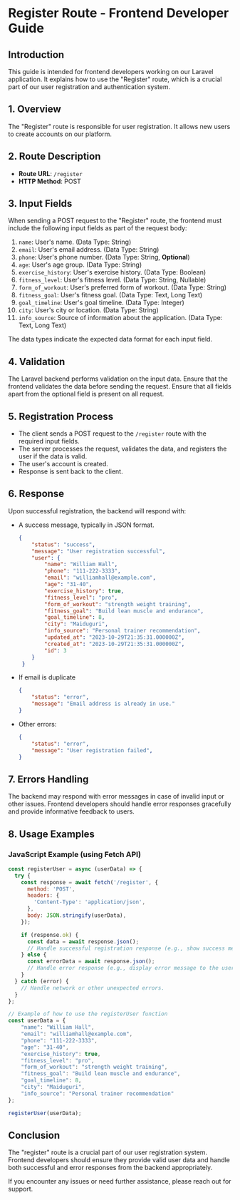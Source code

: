 

# Register Route - Frontend Developer Guide

## Introduction

This guide is intended for frontend developers working on our Laravel application. It explains how to use the "Register" route, which is a crucial part of our user registration and authentication system.


## 1. Overview

The "Register" route is responsible for user registration. It allows new users to create accounts on our platform.

## 2. Route Description

- **Route URL**: `/register`
- **HTTP Method**: POST

## 3. Input Fields

When sending a POST request to the "Register" route, the frontend must include the following input fields as part of the request body:

1. `name`: User's name. (Data Type: String)
2. `email`: User's email address. (Data Type: String)
3. `phone`: User's phone number. (Data Type: String, **Optional**)
4. `age`: User's age group. (Data Type: String)
5. `exercise_history`: User's exercise history. (Data Type: Boolean)
6. `fitness_level`: User's fitness level. (Data Type: String, Nullable)
7. `form_of_workout`: User's preferred form of workout. (Data Type: String)
8. `fitness_goal`: User's fitness goal. (Data Type: Text, Long Text)
9. `goal_timeline`: User's goal timeline. (Data Type: Integer)
10. `city`: User's city or location. (Data Type: String)
11. `info_source`: Source of information about the application. (Data Type: Text, Long Text)

The data types indicate the expected data format for each input field.

## 4. Validation

The Laravel backend performs validation on the input data. Ensure that the frontend validates the data before sending the request. Ensure that all fields apart from the optional field is present on all request.

## 5. Registration Process

- The client sends a POST request to the `/register` route with the required input fields.
- The server processes the request, validates the data, and registers the user if the data is valid.
- The user's account is created.
- Response is sent back to the client.

## 6. Response

Upon successful registration, the backend will respond with:

- A success message, typically in JSON format.
    ```JSON
    {
        "status": "success",
        "message": "User registration successful",
        "user": {
            "name": "William Hall",
            "phone": "111-222-3333",
            "email": "williamhall@example.com",
            "age": "31-40",
            "exercise_history": true,
            "fitness_level": "pro",
            "form_of_workout": "strength weight training",
            "fitness_goal": "Build lean muscle and endurance",
            "goal_timeline": 8,
            "city": "Maiduguri",
            "info_source": "Personal trainer recommendation",
            "updated_at": "2023-10-29T21:35:31.000000Z",
            "created_at": "2023-10-29T21:35:31.000000Z",
            "id": 3
        }
     }
    ```

- If email is duplicate
    ```JSON
    {
        "status": "error",
        "message": "Email address is already in use."
    }
    ```

- Other errors:
    ```JSON
    {
        "status": "error",
        "message": "User registration failed",
    }
    ```

## 7. Errors Handling

The backend may respond with error messages in case of invalid input or other issues. Frontend developers should handle error responses gracefully and provide informative feedback to users.

## 8. Usage Examples

### JavaScript Example (using Fetch API)

```javascript
const registerUser = async (userData) => {
  try {
    const response = await fetch('/register', {
      method: 'POST',
      headers: {
        'Content-Type': 'application/json',
      },
      body: JSON.stringify(userData),
    });

    if (response.ok) {
      const data = await response.json();
      // Handle successful registration response (e.g., show success message).
    } else {
      const errorData = await response.json();
      // Handle error response (e.g., display error message to the user).
    }
  } catch (error) {
    // Handle network or other unexpected errors.
  }
};

// Example of how to use the registerUser function
const userData = {
    "name": "William Hall",
    "email": "williamhall@example.com",
    "phone": "111-222-3333",
    "age": "31-40",
    "exercise_history": true,
    "fitness_level": "pro",
    "form_of_workout": "strength weight training",
    "fitness_goal": "Build lean muscle and endurance",
    "goal_timeline": 8,
    "city": "Maiduguri",
    "info_source": "Personal trainer recommendation"
};

registerUser(userData);

```

## Conclusion

The "register" route is a crucial part of our user registration system. Frontend developers should ensure they provide valid user data and handle both successful and error responses from the backend appropriately.

If you encounter any issues or need further assistance, please reach out for support.

